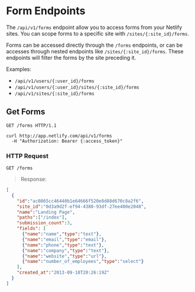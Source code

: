 # Form Endpoints

<aside class=notice>
The <code>/api/v1/forms</code> endpoint allow you to access forms from your Netlify sites. You can scope forms to a specific site with <code>/sites/{:site_id}/forms</code>.
</aside>

Forms can be accessed directly through the `/forms` endpoints, or can be accesses through nested endpoints like `/sites/{:site_id}/forms`. These endpoints will filter the forms by the site preceding it.

Examples:

- `/api/v1/users/{:user_id}/forms`
- `/api/v1/users/{:user_id}/sites/{:site_id}/forms`
- `/api/v1/sites/{:site_id}/forms`

## Get Forms
``` http
GET /forms HTTP/1.1
```
``` shell
curl http://app.netlify.com/api/v1/forms
  -H "Authorization: Bearer {:access_token}"
```
### HTTP Request

`GET /forms`

> Response:

```json
[
  {
    "id":"ac0865cc46440b1e64666f520e8d88d670c8a2f6",
    "site_id":"0d3a9d2f-ef94-4380-93df-27ee400e2048",
    "name":"Landing Page",
    "paths":["/index"],
    "submission_count":3,
    "fields": [
      {"name":"name","type":"text"},
      {"name":"email","type":"email"},
      {"name":"phone","type":"text"},
      {"name":"company","type":"text"},
      {"name":"website","type":"url"},
      {"name":"number_of_employees","type":"select"}
    ],
    "created_at":"2013-09-18T20:26:19Z"
  }
]
```
